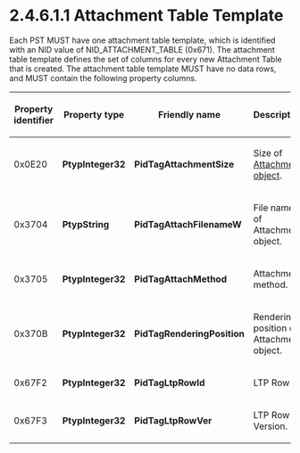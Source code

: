 <html dir="LTR" xmlns:mshelp="http://msdn.microsoft.com/mshelp" xmlns:ddue="http://ddue.schemas.microsoft.com/authoring/2003/5" xmlns:xlink="http://www.w3.org/1999/xlink" xmlns:tool="http://www.microsoft.com/tooltip">
    <head>
        <meta http-equiv="Content-Type" content="text/html; CHARSET=utf-8"></meta>
        <meta name="save" content="history"></meta>
        <title>2.4.6.1.1 Attachment Table Template</title>
        <xml>
            <mshelp:toctitle title="2.4.6.1.1 Attachment Table Template"></mshelp:toctitle>
            <mshelp:rltitle title="[MS-PST]: Attachment Table Template"></mshelp:rltitle>
            <mshelp:keyword index="A" term="47c336f7-2d9b-4f22-91c7-5bb422aaebbb"></mshelp:keyword>
            <mshelp:attr name="DCSext.ContentType" value="open specification"></mshelp:attr>
            <mshelp:attr name="AssetID" value="47c336f7-2d9b-4f22-91c7-5bb422aaebbb"></mshelp:attr>
            <mshelp:attr name="TopicType" value="kbRef"></mshelp:attr>
            <mshelp:attr name="DCSext.Title" value="[MS-PST]: Attachment Table Template" />
        </xml>
    </head>
    <body>
        <div id="header">
            <h1 class="heading">2.4.6.1.1 Attachment Table Template</h1>
        </div>
        <div id="mainSection">
            <div id="mainBody">
                <div id="allHistory" class="saveHistory"></div>
                <div id="sectionSection0" class="section" name="collapseableSection">
                    

<p>Each PST MUST have one attachment table template, which is
identified with an NID value of NID_ATTACHMENT_TABLE (0x671). The attachment
table template defines the set of columns for every new Attachment Table that
is created. The attachment table template MUST have no data rows, and MUST
contain the following property columns.</p>

<table>
 <thead>
  <tr>
   <th>
   <p>Property
   identifier</p>
   </th>
   <th>
   <p>Property
   type</p>
   </th>
   <th>
   <p>Friendly
   name</p>
   </th>
   <th>
   <p>Description</p>
   </th>
  </tr>
 </thead>
 <tr>
  <td>
  <p>0x0E20</p>
  </td>
  <td>
  <p><b>PtypInteger32</b></p>
  </td>
  <td>
  <p><b>PidTagAttachmentSize</b></p>
  </td>
  <td>
  <p>Size
  of <a href="08220cc9-69b1-4072-a2e7-2a0ff201d505.htm#gt_6ab4cacc-0e1a-4843-b9e5-4f1fee5a695a">Attachment object</a>.</p>
  </td>
 </tr>
 <tr>
  <td>
  <p>0x3704</p>
  </td>
  <td>
  <p><b>PtypString</b></p>
  </td>
  <td>
  <p><b>PidTagAttachFilenameW</b></p>
  </td>
  <td>
  <p>File
  name of Attachment object.</p>
  </td>
 </tr>
 <tr>
  <td>
  <p>0x3705</p>
  </td>
  <td>
  <p><b>PtypInteger32</b></p>
  </td>
  <td>
  <p><b>PidTagAttachMethod</b></p>
  </td>
  <td>
  <p>Attachment
  method.</p>
  </td>
 </tr>
 <tr>
  <td>
  <p>0x370B</p>
  </td>
  <td>
  <p><b>PtypInteger32</b></p>
  </td>
  <td>
  <p><b>PidTagRenderingPosition</b></p>
  </td>
  <td>
  <p>Rendering
  position of Attachment object.</p>
  </td>
 </tr>
 <tr>
  <td>
  <p>0x67F2</p>
  </td>
  <td>
  <p><b>PtypInteger32</b></p>
  </td>
  <td>
  <p><b>PidTagLtpRowId</b></p>
  </td>
  <td>
  <p>LTP
  Row ID.</p>
  </td>
 </tr>
 <tr>
  <td>
  <p>0x67F3</p>
  </td>
  <td>
  <p><b>PtypInteger32</b></p>
  </td>
  <td>
  <p><b>PidTagLtpRowVer</b></p>
  </td>
  <td>
  <p>LTP
  Row Version.</p>
  </td>
 </tr>
</table>

<p> </p>
                </div>
            </div>
        </div>
    </body>
</html>